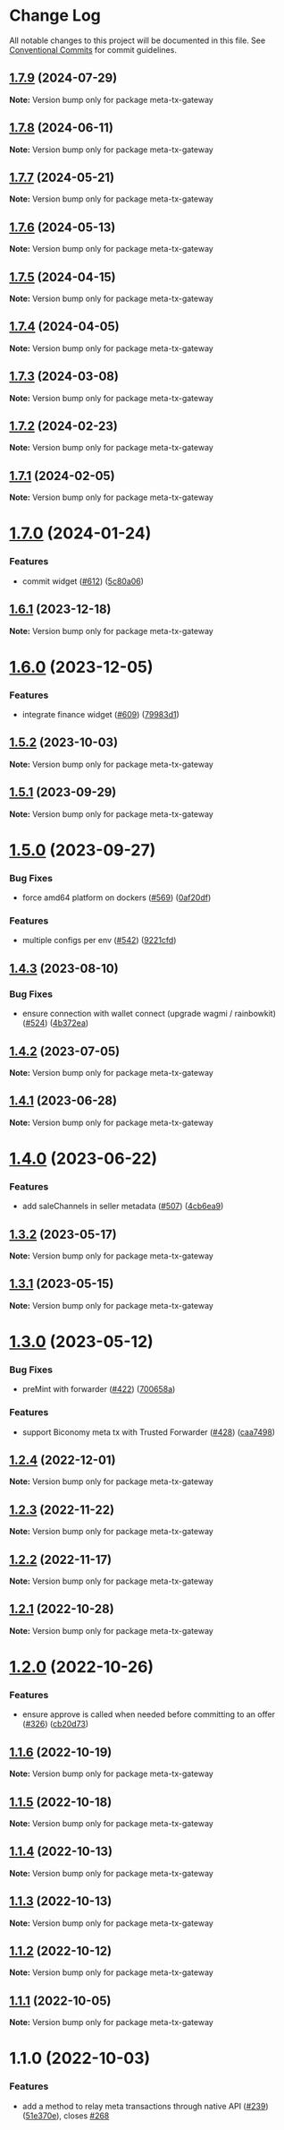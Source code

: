 # Change Log

All notable changes to this project will be documented in this file.
See [Conventional Commits](https://conventionalcommits.org) for commit guidelines.

## [1.7.9](https://github.com/bosonprotocol/core-components/compare/meta-tx-gateway@1.7.8...meta-tx-gateway@1.7.9) (2024-07-29)

**Note:** Version bump only for package meta-tx-gateway





## [1.7.8](https://github.com/bosonprotocol/core-components/compare/meta-tx-gateway@1.7.7...meta-tx-gateway@1.7.8) (2024-06-11)

**Note:** Version bump only for package meta-tx-gateway





## [1.7.7](https://github.com/bosonprotocol/core-components/compare/meta-tx-gateway@1.7.6...meta-tx-gateway@1.7.7) (2024-05-21)

**Note:** Version bump only for package meta-tx-gateway





## [1.7.6](https://github.com/bosonprotocol/core-components/compare/meta-tx-gateway@1.7.5...meta-tx-gateway@1.7.6) (2024-05-13)

**Note:** Version bump only for package meta-tx-gateway





## [1.7.5](https://github.com/bosonprotocol/core-components/compare/meta-tx-gateway@1.7.4...meta-tx-gateway@1.7.5) (2024-04-15)

**Note:** Version bump only for package meta-tx-gateway





## [1.7.4](https://github.com/bosonprotocol/core-components/compare/meta-tx-gateway@1.7.3...meta-tx-gateway@1.7.4) (2024-04-05)

**Note:** Version bump only for package meta-tx-gateway





## [1.7.3](https://github.com/bosonprotocol/core-components/compare/meta-tx-gateway@1.7.2...meta-tx-gateway@1.7.3) (2024-03-08)

**Note:** Version bump only for package meta-tx-gateway





## [1.7.2](https://github.com/bosonprotocol/core-components/compare/meta-tx-gateway@1.7.1...meta-tx-gateway@1.7.2) (2024-02-23)

**Note:** Version bump only for package meta-tx-gateway





## [1.7.1](https://github.com/bosonprotocol/core-components/compare/meta-tx-gateway@1.7.0...meta-tx-gateway@1.7.1) (2024-02-05)

**Note:** Version bump only for package meta-tx-gateway





# [1.7.0](https://github.com/bosonprotocol/core-components/compare/meta-tx-gateway@1.6.1...meta-tx-gateway@1.7.0) (2024-01-24)


### Features

* commit widget ([#612](https://github.com/bosonprotocol/core-components/issues/612)) ([5c80a06](https://github.com/bosonprotocol/core-components/commit/5c80a06b00b377f24acacfaef0f648cde09b4d74))





## [1.6.1](https://github.com/bosonprotocol/core-components/compare/meta-tx-gateway@1.6.0...meta-tx-gateway@1.6.1) (2023-12-18)

**Note:** Version bump only for package meta-tx-gateway





# [1.6.0](https://github.com/bosonprotocol/core-components/compare/meta-tx-gateway@1.5.2...meta-tx-gateway@1.6.0) (2023-12-05)


### Features

* integrate finance widget ([#609](https://github.com/bosonprotocol/core-components/issues/609)) ([79983d1](https://github.com/bosonprotocol/core-components/commit/79983d15468e86f71bd6e15b5154a7b21fe24798))





## [1.5.2](https://github.com/bosonprotocol/core-components/compare/meta-tx-gateway@1.5.1...meta-tx-gateway@1.5.2) (2023-10-03)

**Note:** Version bump only for package meta-tx-gateway





## [1.5.1](https://github.com/bosonprotocol/core-components/compare/meta-tx-gateway@1.5.0...meta-tx-gateway@1.5.1) (2023-09-29)

**Note:** Version bump only for package meta-tx-gateway





# [1.5.0](https://github.com/bosonprotocol/core-components/compare/meta-tx-gateway@1.4.3...meta-tx-gateway@1.5.0) (2023-09-27)


### Bug Fixes

* force amd64 platform on dockers ([#569](https://github.com/bosonprotocol/core-components/issues/569)) ([0af20df](https://github.com/bosonprotocol/core-components/commit/0af20df916cc3c603f9c1cdcfd70ca1d67f6f3dc))


### Features

* multiple configs per env ([#542](https://github.com/bosonprotocol/core-components/issues/542)) ([9221cfd](https://github.com/bosonprotocol/core-components/commit/9221cfd47d766b9079d04bcb271e79578d6e3798))





## [1.4.3](https://github.com/bosonprotocol/core-components/compare/meta-tx-gateway@1.4.2...meta-tx-gateway@1.4.3) (2023-08-10)


### Bug Fixes

* ensure connection with wallet connect (upgrade wagmi / rainbowkit) ([#524](https://github.com/bosonprotocol/core-components/issues/524)) ([4b372ea](https://github.com/bosonprotocol/core-components/commit/4b372ea1e9a448764d9eda50e38c2093219e5ccd))





## [1.4.2](https://github.com/bosonprotocol/core-components/compare/meta-tx-gateway@1.4.1...meta-tx-gateway@1.4.2) (2023-07-05)

**Note:** Version bump only for package meta-tx-gateway





## [1.4.1](https://github.com/bosonprotocol/core-components/compare/meta-tx-gateway@1.4.0...meta-tx-gateway@1.4.1) (2023-06-28)

**Note:** Version bump only for package meta-tx-gateway





# [1.4.0](https://github.com/bosonprotocol/core-components/compare/meta-tx-gateway@1.3.2...meta-tx-gateway@1.4.0) (2023-06-22)


### Features

* add saleChannels in seller metadata ([#507](https://github.com/bosonprotocol/core-components/issues/507)) ([4cb6ea9](https://github.com/bosonprotocol/core-components/commit/4cb6ea958cb9c3e1e640c9af3e45d3728b309e5a))





## [1.3.2](https://github.com/bosonprotocol/core-components/compare/meta-tx-gateway@1.3.1...meta-tx-gateway@1.3.2) (2023-05-17)

**Note:** Version bump only for package meta-tx-gateway





## [1.3.1](https://github.com/bosonprotocol/core-components/compare/meta-tx-gateway@1.3.0...meta-tx-gateway@1.3.1) (2023-05-15)

**Note:** Version bump only for package meta-tx-gateway





# [1.3.0](https://github.com/bosonprotocol/core-components/compare/meta-tx-gateway@1.2.4...meta-tx-gateway@1.3.0) (2023-05-12)


### Bug Fixes

* preMint with forwarder ([#422](https://github.com/bosonprotocol/core-components/issues/422)) ([700658a](https://github.com/bosonprotocol/core-components/commit/700658a9590e311f1b270bc972b62687bba9590c))


### Features

* support Biconomy meta tx with Trusted Forwarder ([#428](https://github.com/bosonprotocol/core-components/issues/428)) ([caa7498](https://github.com/bosonprotocol/core-components/commit/caa74982f146c0973f24b7043496768c5f238d68))





## [1.2.4](https://github.com/bosonprotocol/core-components/compare/meta-tx-gateway@1.2.3...meta-tx-gateway@1.2.4) (2022-12-01)

**Note:** Version bump only for package meta-tx-gateway





## [1.2.3](https://github.com/bosonprotocol/core-components/compare/meta-tx-gateway@1.2.2...meta-tx-gateway@1.2.3) (2022-11-22)

**Note:** Version bump only for package meta-tx-gateway





## [1.2.2](https://github.com/bosonprotocol/core-components/compare/meta-tx-gateway@1.2.1...meta-tx-gateway@1.2.2) (2022-11-17)

**Note:** Version bump only for package meta-tx-gateway





## [1.2.1](https://github.com/bosonprotocol/core-components/compare/meta-tx-gateway@1.2.0...meta-tx-gateway@1.2.1) (2022-10-28)

**Note:** Version bump only for package meta-tx-gateway





# [1.2.0](https://github.com/bosonprotocol/core-components/compare/meta-tx-gateway@1.1.6...meta-tx-gateway@1.2.0) (2022-10-26)


### Features

* ensure approve is called when needed  before committing to an offer ([#326](https://github.com/bosonprotocol/core-components/issues/326)) ([cb20d73](https://github.com/bosonprotocol/core-components/commit/cb20d73a418a6c07aea325553a4646ed9ac925a9))





## [1.1.6](https://github.com/bosonprotocol/core-components/compare/meta-tx-gateway@1.1.5...meta-tx-gateway@1.1.6) (2022-10-19)

**Note:** Version bump only for package meta-tx-gateway





## [1.1.5](https://github.com/bosonprotocol/core-components/compare/meta-tx-gateway@1.1.4...meta-tx-gateway@1.1.5) (2022-10-18)

**Note:** Version bump only for package meta-tx-gateway





## [1.1.4](https://github.com/bosonprotocol/core-components/compare/meta-tx-gateway@1.1.3...meta-tx-gateway@1.1.4) (2022-10-13)

**Note:** Version bump only for package meta-tx-gateway





## [1.1.3](https://github.com/bosonprotocol/core-components/compare/meta-tx-gateway@1.1.2...meta-tx-gateway@1.1.3) (2022-10-13)

**Note:** Version bump only for package meta-tx-gateway





## [1.1.2](https://github.com/bosonprotocol/core-components/compare/meta-tx-gateway@1.1.1...meta-tx-gateway@1.1.2) (2022-10-12)

**Note:** Version bump only for package meta-tx-gateway





## [1.1.1](https://github.com/bosonprotocol/core-components/compare/meta-tx-gateway@1.1.0...meta-tx-gateway@1.1.1) (2022-10-05)

**Note:** Version bump only for package meta-tx-gateway





# 1.1.0 (2022-10-03)


### Features

* add a method to relay meta transactions through native API ([#239](https://github.com/bosonprotocol/core-components/issues/239)) ([51e370e](https://github.com/bosonprotocol/core-components/commit/51e370eaaa2466cf5c8f06116e705f6e01843d12)), closes [#268](https://github.com/bosonprotocol/core-components/issues/268)
